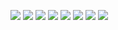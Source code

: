 ![](https://files.catbox.moe/is3ppc.png)
![](https://files.catbox.moe/ajov3g.png)
[![](https://files.catbox.moe/gjcdna.png)](https://twitter.com/twowo9) ![](https://files.catbox.moe/8y9e2y.png) [![](https://files.catbox.moe/b34lr6.png)](https://twowo9inbox.straw.page) ![](https://files.catbox.moe/8y9e2y.png) [![](https://files.catbox.moe/zpwv9p.png)](https://rentry.co/fantasticat)
![](https://files.catbox.moe/03uyh9.png)
